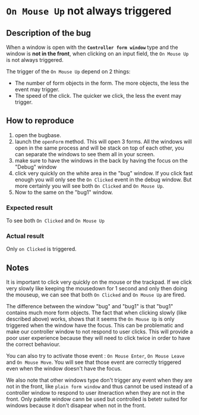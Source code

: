 # `On Mouse Up` not always triggered
## Description of the bug
When a window is open with the **`Controller form window`** type and the window is **not in the front**, when clicking on an input field, the `On Mouse Up` is not always triggered.

The trigger of the `On Mouse Up` depend on 2 things:
- The number of form objects in the form. The more objects, the less the event may trigger.
- The speed of the click. The quicker we click, the less the event may trigger.


## How to reproduce
1. open the bugbase.
2. launch the `openForm` method. This will open 3 forms. All the windows will open in the same process and will be stack on top of each other, you can separate the windows to see them all in your screen.
3. make sure to have the windows in the back by having the focus on the "Debug" window
4. click very quickly on the white area in the "bug" window. If you click fast enough you will only see the `On Clicked` event in the debug window. But more certainly you will see both `On Clicked` and `On Mouse Up`.
5. Now to the same on the "bug1" window.

### Expected result
To see both `On Clicked` and `On Mouse Up`

### Actual result
Only `on Clicked` is triggered.

## Notes
It is important to click very quickly on the mouse or the trackpad. If we click very slowly like keeping the mousedown for 1 second and only then doing the mouseup, we can see that both `On Clicked` and `On Mouse Up` are fired.

The difference between the window "bug" and "bug1" is that "bug1" contains much more form objects.
The fact that when clicking slowly (like described above) works, shows that it seems the `On Mouse Up` is only triggered when the window have the focus. This can be problematic and make our controller window to not respond to user clicks. This will provide a poor user experience because they will need to click twice in order to have the correct behaviour.

You can also try to activate those event : `On Mouse Enter`, `On Mouse Leave` and `On Mouse Move`. You will see that those event are correctly triggered even when the window doesn't have the focus.

We also note that other windows type don't trigger any event when they are not in the front, like `plain form window` and thus cannot be used instead of a controller window to respond to user itneraction when they are not in the front. Only palette window cann be used but controlled is betetr suited for windows because it don't disapear when not in the front.
